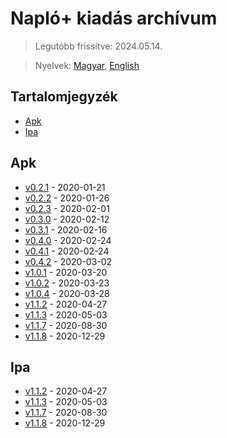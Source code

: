 # Napló+ kiadás archívum

> Legutóbb frissítve: 2024.05.14.

> Nyelvek: [Magyar](README.md), [English](README_en.md)

## Tartalomjegyzék
-   [Apk](#apk)
-   [Ipa](#ipa)

## Apk
- [v0.2.1](v0.2.1.apk) - 2020-01-21
- [v0.2.2](v0.2.2.apk) - 2020-01-26
- [v0.2.3](v0.2.3.apk) - 2020-02-01
- [v0.3.0](v0.3.0.apk) - 2020-02-12
- [v0.3.1](v0.3.1.apk) - 2020-02-16
- [v0.4.0](v0.4.0.apk) - 2020-02-24
- [v0.4.1](v0.4.1.apk) - 2020-02-24
- [v0.4.2](v0.4.2.apk) - 2020-03-02
- [v1.0.1](v1.0.1.apk) - 2020-03-20
- [v1.0.2](v1.0.2.apk) - 2020-03-23
- [v1.0.4](v1.0.4.apk) - 2020-03-28
- [v1.1.2](v1.1.2.apk) - 2020-04-27
- [v1.1.3](v1.1.3.apk) - 2020-05-03
- [v1.1.7](v1.1.7.apk) - 2020-08-30
- [v1.1.8](v1.1.8.apk) - 2020-12-29

## Ipa
- [v1.1.2](v1.1.2.ipa) - 2020-04-27
- [v1.1.3](v1.1.3.ipa) - 2020-05-03
- [v1.1.7](v1.1.7.ipa) - 2020-08-30
- [v1.1.8](v1.1.8.ipa) - 2020-12-29